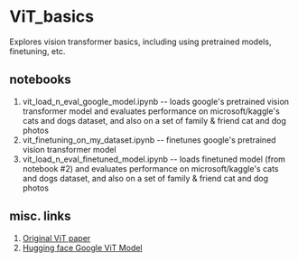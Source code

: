 # ViT_basics
Explores vision transformer basics, including using pretrained models, finetuning, etc.

## notebooks
1. vit_load_n_eval_google_model.ipynb -- loads google's pretrained vision transformer model and evaluates performance on microsoft/kaggle's cats and dogs dataset, and also on a set of family & friend cat and dog photos
2. vit_finetuning_on_my_dataset.ipynb -- finetunes google's pretrained vision transformer model
3. vit_load_n_eval_finetuned_model.ipynb -- loads finetuned model (from notebook #2) and evaluates performance on microsoft/kaggle's cats and dogs dataset, and also on a set of family & friend cat and dog photos


## misc. links
1. [Original ViT paper](https://arxiv.org/pdf/2010.11929.pdf)
2. [Hugging face Google ViT Model](https://huggingface.co/google/vit-base-patch16-224)

